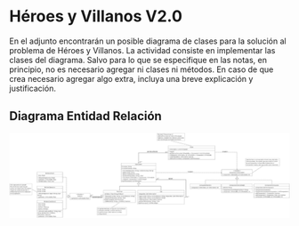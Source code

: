 # Héroes y Villanos V2.0
En el adjunto encontrarán un posible diagrama de clases para la solución al problema de Héroes y Villanos. La actividad consiste en implementar las clases del diagrama.
Salvo para lo que se especifique en las notas, en principio, no es necesario agregar ni clases ni métodos. En caso de que crea necesario agregar algo extra, incluya una breve explicación y justificación.
## Diagrama Entidad Relación
![Image text](https://github.com/juanmalosada/HeroesYVillanos/blob/master/heroesVillanosUML.png)